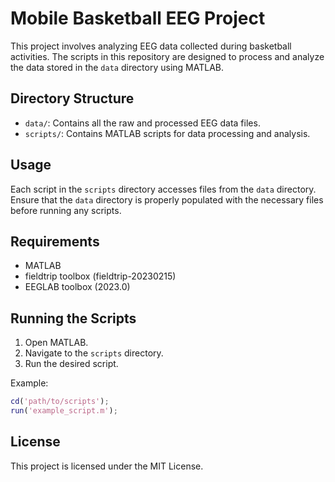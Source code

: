 # Mobile Basketball EEG Project

This project involves analyzing EEG data collected during basketball activities. The scripts in this repository are designed to process and analyze the data stored in the `data` directory using MATLAB.

## Directory Structure

- `data/`: Contains all the raw and processed EEG data files.
- `scripts/`: Contains MATLAB scripts for data processing and analysis.

## Usage

Each script in the `scripts` directory accesses files from the `data` directory. Ensure that the `data` directory is properly populated with the necessary files before running any scripts.

## Requirements

- MATLAB
- fieldtrip toolbox (fieldtrip-20230215)
- EEGLAB toolbox (2023.0)

## Running the Scripts

1. Open MATLAB.
2. Navigate to the `scripts` directory.
3. Run the desired script.

Example:
```matlab
cd('path/to/scripts');
run('example_script.m');
```

## License

This project is licensed under the MIT License.
